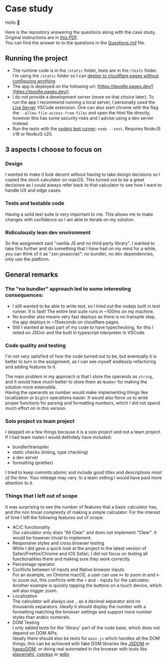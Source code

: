 # Case study

Hello 👋 

Here is the repository answering the questions along with the case study.  
Original instructions are in [this PDF](./Sr.%20JS%20Engineer-case%20study%20(3).pdf).  
You can find the answer to to the questions in the [Questions.md](./Questions.md) file.  

## Running the project

- The runtime code is in the `/static` folder, tests are in the `/tests` folder. I'm using the `/static` folder so I can [deploy to cloudflare pages without configuring anything](https://developers.cloudflare.com/pages/platform/headers).
- The app is deployed on the following url: [https://tpxo6e.pages.dev/](https://tpxo6e.pages.dev/).
- I do not provide a development server (more on that choice later). To run the app I recommend running a local server, I personally used the [Live Server](https://marketplace.visualstudio.com/items?itemName=ritwickdey.LiveServer) VSCode extension.
  One can also start chrome with the flag the `--allow-file-access-from-files` and open the html file directly, however this has some security risks and I advise using a dev server instead.
- Run the tests with the [nodejs test runner](https://nodejs.org/api/test.html): `node --test`. Requires NodeJS v18 or NodeJS v20.

## 3 aspects I choose to focus on

### Design
I wanted to make it look decent without having to take design decisions so I copied the stock calculator on macOS. This turned out to be a great decisions as I could always refer back to that calculator to see how I want to handle UX and edge cases.

### Tests and testable code
Having a solid test suite is very important to me. This allows me to make changes with confidence so I am able to iterate on my solution.


### Ridiculously lean dev environment
So the assignment said "vanilla JS and no third party library". I wanted to take this further and do something that I have had on my mind for a while, you can think of it as "zen javascript": no bundler, no dev dependencies, only use the platform.  

## General remarks

### The "no bundler" approach led to some interesting consequences:
- I still wanted to be able to write test, so I tried out the nodejs built in test runner. It is fast! The entire test suite runs in ~100ms on my machine.
- No bundler also means very fast deploys as there is no transpile step, the app deploys in ~15seconds on cloudflare pages.
- Still I wanted at least part of my code to have typechecking, for this I relied on JSDoc and the built in typescript interpreter in VSCode.


### Code quality and testing

I'm not very satisfied of how the code turned out to be, but eventually it is better to turn in the assignment, as I can see myself endlessly refactoring and adding features to it.

The main problem in my approach is that I store the operands as `string`, and it would have much better to store them as `Number` for making the solution more extensible.  
Having the operands as number would make implementing things like localization or `BigInt` operations easier. It would also force us to write proper functions for parsing and formatting numbers, which I did not spend much effort on in this version.

### Solo project vs team project

I skipped on a few things because it is a solo project and not a team project.  
If I had team mates I would definitely have included:
- bundler/transpiler
- static checks (linting, type checking)
- a dev server
- formatting (prettier)

I tried to keep commits atomic and include good titles and descriptions *most of the time*. Your mileage may vary. In a team setting I would have paid more attention to it.

### Things that I left out of scope

It was surprising to see the number of features that a basic calculator has, and the non trivial complexity of making a simple calculator. For the interest of time I left the following features out of scope:

- AC/C functionality  
  Our calculator only does "All Clear" and does not implement "Clear". It would be however trivial to implement.
- Responsive styles and cross browser testing  
  While I did gave a quick look at the project in the latest version of Safari/Firefox/Chrome and iOS Safari, I did not focus on testing all functionalities there and making sure they work correctly.
- Percentage operator
- Conflicts between UI inputs and Native browser inputs  
  For an example, on Chrome macOS, a user can use `⌘+` to zoom in and `⌘-` to zoom out, this conflicts with the `+` and `-` inputs for the calculator. Another example is quickly tapping the buttons on a touch device, which will also trigger zoom.
- Localization  
  The calculator will always use `,` as a decimal separator and no thousands separators. Ideally it should display the number with a formatting matching the browser settings and support more number styles than arabic numerals.
- DOM Testing  
  I only added tests for the 'library' part of the code base, which does not depend on DOM APIs.  
  Ideally there should also be tests for `main.js` which handles all the DOM things, this can be achieved with fake DOM libraries like [JSDOM](https://github.com/jsdom/jsdom) or [happyDOM](https://github.com/capricorn86/happy-dom), or doing real automated in the browser with tools like [playwright](https://playwright.dev/), [cypress](https://www.cypress.io/) or [wdio](https://webdriver.io/)
